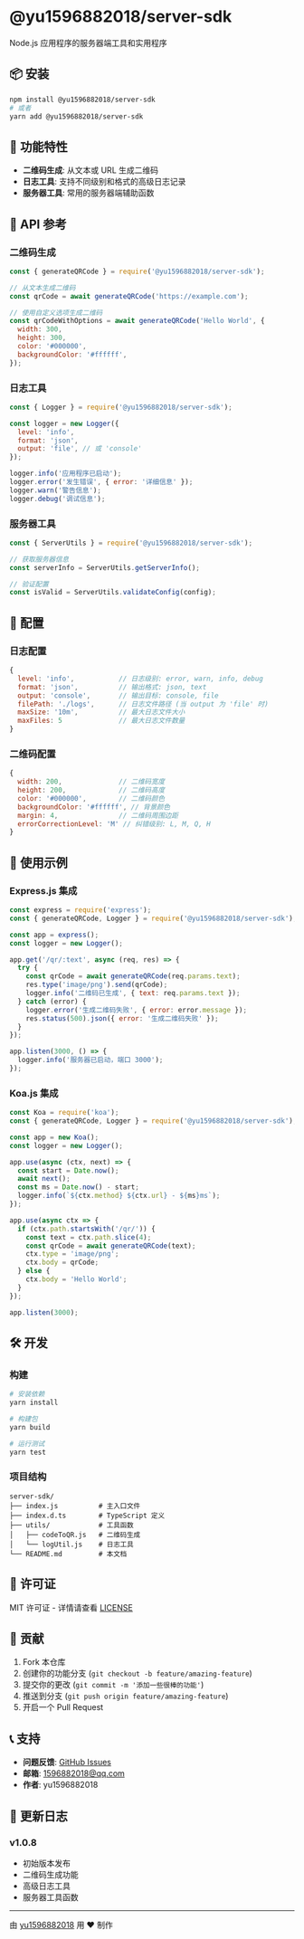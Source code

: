 # @yu1596882018/server-sdk

Node.js 应用程序的服务器端工具和实用程序

## 📦 安装

```bash
npm install @yu1596882018/server-sdk
# 或者
yarn add @yu1596882018/server-sdk
```

## 🚀 功能特性

- **二维码生成**: 从文本或 URL 生成二维码
- **日志工具**: 支持不同级别和格式的高级日志记录
- **服务器工具**: 常用的服务器端辅助函数

## 📖 API 参考

### 二维码生成

```javascript
const { generateQRCode } = require('@yu1596882018/server-sdk');

// 从文本生成二维码
const qrCode = await generateQRCode('https://example.com');

// 使用自定义选项生成二维码
const qrCodeWithOptions = await generateQRCode('Hello World', {
  width: 300,
  height: 300,
  color: '#000000',
  backgroundColor: '#ffffff',
});
```

### 日志工具

```javascript
const { Logger } = require('@yu1596882018/server-sdk');

const logger = new Logger({
  level: 'info',
  format: 'json',
  output: 'file', // 或 'console'
});

logger.info('应用程序已启动');
logger.error('发生错误', { error: '详细信息' });
logger.warn('警告信息');
logger.debug('调试信息');
```

### 服务器工具

```javascript
const { ServerUtils } = require('@yu1596882018/server-sdk');

// 获取服务器信息
const serverInfo = ServerUtils.getServerInfo();

// 验证配置
const isValid = ServerUtils.validateConfig(config);
```

## 🔧 配置

### 日志配置

```javascript
{
  level: 'info',           // 日志级别: error, warn, info, debug
  format: 'json',          // 输出格式: json, text
  output: 'console',       // 输出目标: console, file
  filePath: './logs',      // 日志文件路径 (当 output 为 'file' 时)
  maxSize: '10m',          // 最大日志文件大小
  maxFiles: 5              // 最大日志文件数量
}
```

### 二维码配置

```javascript
{
  width: 200,              // 二维码宽度
  height: 200,             // 二维码高度
  color: '#000000',        // 二维码颜色
  backgroundColor: '#ffffff', // 背景颜色
  margin: 4,               // 二维码周围边距
  errorCorrectionLevel: 'M' // 纠错级别: L, M, Q, H
}
```

## 📝 使用示例

### Express.js 集成

```javascript
const express = require('express');
const { generateQRCode, Logger } = require('@yu1596882018/server-sdk');

const app = express();
const logger = new Logger();

app.get('/qr/:text', async (req, res) => {
  try {
    const qrCode = await generateQRCode(req.params.text);
    res.type('image/png').send(qrCode);
    logger.info('二维码已生成', { text: req.params.text });
  } catch (error) {
    logger.error('生成二维码失败', { error: error.message });
    res.status(500).json({ error: '生成二维码失败' });
  }
});

app.listen(3000, () => {
  logger.info('服务器已启动，端口 3000');
});
```

### Koa.js 集成

```javascript
const Koa = require('koa');
const { generateQRCode, Logger } = require('@yu1596882018/server-sdk');

const app = new Koa();
const logger = new Logger();

app.use(async (ctx, next) => {
  const start = Date.now();
  await next();
  const ms = Date.now() - start;
  logger.info(`${ctx.method} ${ctx.url} - ${ms}ms`);
});

app.use(async ctx => {
  if (ctx.path.startsWith('/qr/')) {
    const text = ctx.path.slice(4);
    const qrCode = await generateQRCode(text);
    ctx.type = 'image/png';
    ctx.body = qrCode;
  } else {
    ctx.body = 'Hello World';
  }
});

app.listen(3000);
```

## 🛠️ 开发

### 构建

```bash
# 安装依赖
yarn install

# 构建包
yarn build

# 运行测试
yarn test
```

### 项目结构

```
server-sdk/
├── index.js          # 主入口文件
├── index.d.ts        # TypeScript 定义
├── utils/            # 工具函数
│   ├── codeToQR.js   # 二维码生成
│   └── logUtil.js    # 日志工具
└── README.md         # 本文档
```

## 📄 许可证

MIT 许可证 - 详情请查看 [LICENSE](../../LICENSE)

## 🤝 贡献

1. Fork 本仓库
2. 创建你的功能分支 (`git checkout -b feature/amazing-feature`)
3. 提交你的更改 (`git commit -m '添加一些很棒的功能'`)
4. 推送到分支 (`git push origin feature/amazing-feature`)
5. 开启一个 Pull Request

## 📞 支持

- **问题反馈**: [GitHub Issues](https://github.com/yu1596882018/broad-sdk/issues)
- **邮箱**: 1596882018@qq.com
- **作者**: yu1596882018

## 🔄 更新日志

### v1.0.8

- 初始版本发布
- 二维码生成功能
- 高级日志工具
- 服务器工具函数

---

由 [yu1596882018](https://github.com/yu1596882018) 用 ❤️ 制作
